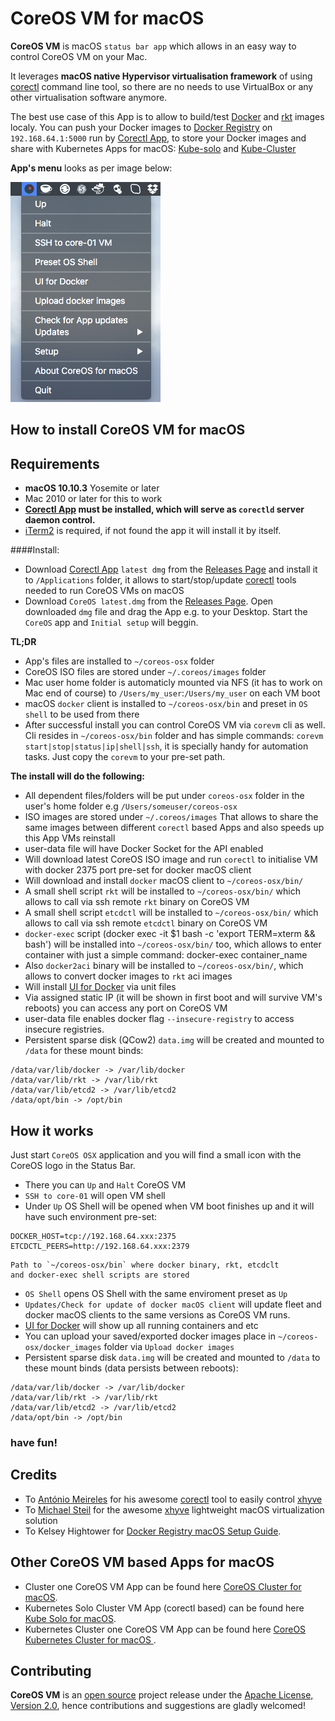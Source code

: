 CoreOS VM for macOS
========================

**CoreOS VM** is macOS `status bar app` which allows in an easy way to control CoreOS VM on your Mac. 

It leverages **macOS native Hypervisor virtualisation framework** of using [corectl](https://github.com/TheNewNormal/corectl) command line tool, so there are no needs to use VirtualBox or any other virtualisation software anymore.

The best use case of this App is to allow to build/test [Docker](https://www.docker.com) and [rkt](https://coreos.com/rkt/) images localy.
You can push your Docker images to [Docker Registry](https://github.com/docker/distribution) on `192.168.64.1:5000` run by [Corectl App](https://github.com/TheNewNormal/corectl.app), to store
your Docker images and share with Kubernetes Apps for macOS: [Kube-solo](https://github.com/TheNewNormal/kube-solo-osx) and [Kube-Cluster](https://github.com/TheNewNormal/kube-cluster-osx)

**App's menu** looks as per image below:

![CoreOS-OSX](coreos-osx.png "CoreOS-OSX")


How to install CoreOS VM for macOS
----------

**Requirements**
 -----------
  - **macOS 10.10.3** Yosemite or later 
  - Mac 2010 or later for this to work
  - **[Corectl App](https://github.com/TheNewNormal/corectl.app) must be installed, which will serve as `corectld` server daemon control.**
  - [iTerm2](https://www.iterm2.com/) is required, if not found the app it will install it by itself.


####Install:
- Download [Corectl App](https://github.com/TheNewNormal/corectl.app) `latest dmg` from the [Releases Page](https://github.com/TheNewNormal/corectl.app/releases) and install it to `/Applications` folder, it allows to start/stop/update [corectl](https://github.com/TheNewNormal/corectl) tools needed to run CoreOS VMs on macOS
- Download `CoreOS latest.dmg` from the [Releases Page](https://github.com/TheNewNormal/coreos-osx/releases). Open downloaded `dmg` file and drag the App e.g. to your Desktop. Start the `CoreOS` app and `Initial setup` will beggin.

**TL;DR**

- App's files are installed to `~/coreos-osx` folder
- CoreOS ISO files are stored under `~/.coreos/images` folder
- Mac user home folder is automaticly mounted via NFS (it has to work on Mac end of course) to `/Users/my_user`:`/Users/my_user` on each VM boot
- macOS `docker` client is installed to `~/coreos-osx/bin` and preset in `OS shell` to be used from there
- After successful install you can control CoreOS VM via `corevm` cli as well. Cli resides in `~/coreos-osx/bin` folder and has simple commands: `corevm start|stop|status|ip|shell|ssh`, it is specially handy for automation tasks. Just copy the `corevm` to your pre-set path.


**The install will do the following:**

- All dependent files/folders will be put under `coreos-osx` folder in the user's home folder e.g `/Users/someuser/coreos-osx`
- ISO images are stored under `~/.coreos/images`
That allows to share the same images between different `corectl` based Apps and also speeds up this App VMs reinstall
- user-data file will have Docker Socket for the API enabled
- Will download latest CoreOS ISO image and run `corectl` to initialise VM with docker 2375 port pre-set for docker macOS client
- Will download and install `docker` macOS client to `~/coreos-osx/bin/`
- A small shell script `rkt` will be installed to `~/coreos-osx/bin/` which allows to call via ssh remote `rkt` binary on CoreOS VM
- A small shell script `etcdctl` will be installed to `~/coreos-osx/bin/` which allows to call via ssh remote `etcdctl` binary on CoreOS VM
- `docker-exec` script (docker exec -it $1 bash -c 'export TERM=xterm && bash') will be installed 
 into `~/coreos-osx/bin/` too, which allows to enter container with just a simple command:
 docker-exec container_name 
- Also `docker2aci` binary will be installed to `~/coreos-osx/bin/`, which allows to convert docker images to `rkt` aci images
- Will install [UI for Docker](https://github.com/kevana/ui-for-docker) via unit files
- Via assigned static IP (it will be shown in first boot and will survive VM's reboots) you can access any port on CoreOS VM
- user-data file enables docker flag `--insecure-registry` to access insecure registries.
- Persistent sparse disk (QCow2) `data.img` will be created and mounted to `/data` for these mount binds:

```
/data/var/lib/docker -> /var/lib/docker
/data/var/lib/rkt -> /var/lib/rkt
/data/var/lib/etcd2 -> /var/lib/etcd2
/data/opt/bin -> /opt/bin
```


How it works
------------

Just start `CoreOS OSX` application and you will find a small icon with the CoreOS logo in the Status Bar.

* There you can `Up` and `Halt` CoreOS VM
* `SSH to core-01` will open VM shell
* Under `Up` OS Shell will be opened when VM boot finishes up and it will have such environment pre-set:

```
DOCKER_HOST=tcp://192.168.64.xxx:2375
ETCDCTL_PEERS=http://192.168.64.xxx:2379
```
```
Path to `~/coreos-osx/bin` where docker binary, rkt, etcdclt 
and docker-exec shell scripts are stored
```

* `OS Shell` opens OS Shell with the same enviroment preset as `Up`
* `Updates/Check for update of docker macOS client` will update fleet and docker macOS clients to the same versions as CoreOS VM runs.
* [UI for Docker](https://github.com/kevana/ui-for-docker) will show up all running containers and etc
* You can upload your saved/exported docker images place in `~/coreos-osx/docker_images` folder via `Upload docker images`
* Persistent sparse disk `data.img` will be created and mounted to `/data` to these mount binds (data persists between reboots):

```
/data/var/lib/docker -> /var/lib/docker
/data/var/lib/rkt -> /var/lib/rkt
/data/var/lib/etcd2 -> /var/lib/etcd2
/data/opt/bin -> /opt/bin
```

### have fun!

Credits
-----------
* To [António Meireles](https://github.com/AntonioMeireles) for his awesome [corectl](https://github.com/TheNewNormal/corectl) tool to easily control [xhyve](https://github.com/xhyve-xyz/xhyve)
* To [Michael Steil](https://github.com/mist64) for the awesome [xhyve](https://github.com/mist64/xhyve) lightweight macOS virtualization solution
* To Kelsey Hightower for [Docker Registry macOS Setup Guide](https://github.com/kelseyhightower/docker-registry-osx-setup-guide).


Other CoreOS VM based Apps for macOS
-----------
* Cluster one CoreOS VM App can be found here [CoreOS Cluster for macOS](https://github.com/rimusz/coreos-osx-cluster).
* Kubernetes Solo Cluster VM App (corectl based) can be found here [Kube Solo for macOS](https://github.com/TheNewNormal/kube-solo-osx).
* Kubernetes Cluster one CoreOS VM App can be found here [CoreOS Kubernetes Cluster for macOS ](https://github.com/rimusz/coreos-osx-kubernetes-cluster).

## Contributing

**CoreOS VM** is an [open source](http://opensource.org/osd) project release under
the [Apache License, Version 2.0](http://opensource.org/licenses/Apache-2.0),
hence contributions and suggestions are gladly welcomed! 
